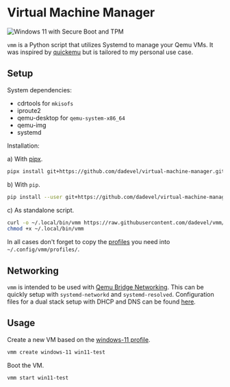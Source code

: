 # Virtual Machine Manager

![Windows 11 with Secure Boot and TPM](./assets/windows-11.png)

`vmm` is a Python script that utilizes Systemd to manage your Qemu VMs.
It was inspired by [quickemu](https://github.com/quickemu-project/quickemu) but is tailored to my personal use case.

## Setup

System dependencies:

- cdrtools for `mkisofs`
- iproute2
- qemu-desktop for `qemu-system-x86_64`
- qemu-img
- systemd

Installation:

a) With [pipx](https://github.com/pypa/pipx).

~~~ bash
pipx install git+https://github.com/dadevel/virtual-machine-manager.git@main
~~~

b) With `pip`.

~~~ bash
pip install --user git+https://github.com/dadevel/virtual-machine-manager.git@main
~~~

c) As standalone script.

~~~ bash
curl -o ~/.local/bin/vmm https://raw.githubusercontent.com/dadevel/vmm/main/vmm/main.py
chmod +x ~/.local/bin/vmm
~~~

In all cases don't forget to copy the [profiles](./profiles/) you need into `~/.config/vmm/profiles/`.

## Networking

`vmm` is intended to be used with [Qemu Bridge Networking](https://www.linux-kvm.org/page/Networking#Private_Virtual_Bridge).
This can be quickly setup with `systemd-networkd` and `systemd-resolved`.
Configuration files for a dual stack setup with DHCP and DNS can be found [here](./extras/networking/).

## Usage

Create a new VM based on the [windows-11 profile](./profiles/windows-11/).

~~~ bash
vmm create windows-11 win11-test
~~~

Boot the VM.

~~~ bash
vmm start win11-test
~~~
